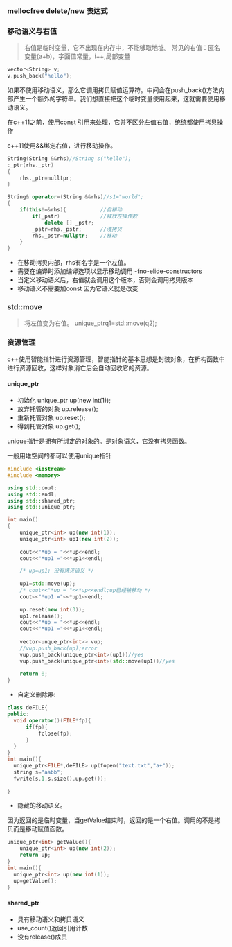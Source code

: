 ### mellocfree delete/new 表达式
### 移动语义与右值
> 右值是临时变量，它不出现在内存中，不能够取地址。
常见的右值：匿名变量(a+b)，字面值常量，i++,局部变量

```c++
vector<String> v;
v.push_back("hello");
```
如果不使用移动语义，那么它调用拷贝赋值运算符。中间会在push_back()方法内部产生一个额外的字符串。我们想直接把这个临时变量使用起来，这就需要使用移动语义。

在c++11之前，使用const 引用来处理，它并不区分左值右值，统统都使用拷贝操作

c++11使用&&绑定右值，进行移动操作。
```c++
String(String &&rhs)//String s("hello");
:_ptr(rhs._ptr)
{
    rhs._ptr=nulltpr;
}

String& operator=(String &&rhs)//s1="world";
{
    if(this!=&rhs){           //自移动
        if(_pstr)             //释放左操作数
            delete [] _pstr;  
        _pstr=rhs._pstr;      //浅拷贝
        rhs._pstr=nullptr;    //移动
    }
}
```
+ 在移动拷贝内部，rhs有名字是一个左值。
+ 需要在编译时添加编译选项以显示移动调用 -fno-elide-constructors
+ 当定义移动语义后，右值就会调用这个版本，否则会调用拷贝版本
+ 移动语义不需要加const 因为它语义就是改变
### std::move
> 将左值变为右值。
unique_ptr<int>q1=std::move(q2);

### 资源管理
c++使用智能指针进行资源管理，智能指针的基本思想是封装对象，在析构函数中进行资源回收，这样对象消亡后会自动回收它的资源。

#### unique_ptr 
  + 初始化 unique_ptr<int> up(new int(1));
  + 放弃托管的对象 up.release();
  + 重新托管对象 up.reset();
  + 得到托管对象 up.get();
  
unique指针是拥有所绑定的对象的。是对象语义，它没有拷贝函数。

一般用堆空间的都可以使用unique指针
```c++
#include <iostream>
#include <memory>

using std::cout;
using std::endl;
using std::shared_ptr;
using std::unique_ptr;

int main()
{
    unique_ptr<int> up(new int(1));
    unique_ptr<int> up1(new int(2));
    
    cout<<"*up = "<<*up<<endl;
    cout<<"*up1 ="<<*up1<<endl;

    /* up=up1; 没有拷贝语义 */
    
    up1=std::move(up);
    /* cout<<"*up = "<<*up<<endl;up已经被移动 */
    cout<<"*up1 ="<<*up1<<endl;
    
    up.reset(new int(3));
    up1.release();
    cout<<"*up = "<<*up<<endl;
    cout<<"*up1 ="<<*up1<<endl;
    
    vector<unque_ptr<int>> vup;
    //vup.push_back(up);error
    vup.push_back(unique_ptr<int>(up1))//yes
    vup.push_back(unique_ptr<int>(std::move(up1))//yes
    
    return 0;
}
```

+ 自定义删除器:
```c++
class deFILE{
public:
  void operator()(FILE*fp){
      if(fp){
          fclose(fp);
      }
  }
}
int main(){
  unique_ptr<FILE*,deFILE> up(fopen("text.txt","a+"));
  string s="aabb";
  fwrite(s,1,s.size(),up.get());
  
}
```
+ 隐藏的移动语义。

因为返回的是临时变量，当getValue结束时，返回的是一个右值。调用的不是拷贝而是移动赋值函数。

```c++
unique_ptr<int> getValue(){
    unique_ptr<int> up(new int(2));
    return up;
}
int main(){
  unique_ptr<int> up(new int(1));
  up=getValue();
}
```


#### shared_ptr
  + 具有移动语义和拷贝语义
  + use_count()返回引用计数
  + 没有release()成员
  
